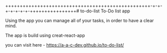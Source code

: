  ++++++++++++++++++++++++++++++++++++++++++++++++++-+-+-+-+-+-+-+-++++++++++++++++# to-do-list
To-Do list app

Using the app you can manage all of your tasks, in order to have a clear mind.

The app is build using creat-react-app

you can visit here - https://a-a-c-dev.github.io/to-do-list/
